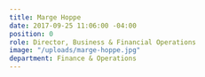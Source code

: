 ```yaml
---
title: Marge Hoppe
date: 2017-09-25 11:06:00 -04:00
position: 0
role: Director, Business & Financial Operations
image: "/uploads/marge-hoppe.jpg"
department: Finance & Operations
---
```


